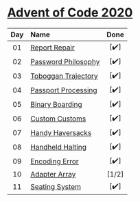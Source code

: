 [Advent of Code 2020](https://adventofcode.com)
========================

| Day | Name | Done |
|:---:|:---|:---:|
| 01 | [Report Repair][day01] | [:heavy_check_mark:] |
| 02 | [Password Philosophy][day02] | [:heavy_check_mark:] |
| 03 | [Toboggan Trajectory][day03] | [:heavy_check_mark:] |
| 04 | [Passport Processing][day04] | [:heavy_check_mark:] |
| 05 | [Binary Boarding][day05] | [:heavy_check_mark:] |
| 06 | [Custom Customs][day06] | [:heavy_check_mark:] |
| 07 | [Handy Haversacks][day07] | [:heavy_check_mark:] |
| 08 | [Handheld Halting][day08] | [:heavy_check_mark:] |
| 09 | [Encoding Error][day09] | [:heavy_check_mark:] |
| 10 | [Adapter Array][day10] | [1/2] |
| 11 | [Seating System][day11] | [:heavy_check_mark:] |

[day01]: https://adventofcode.com/2020/day/1
[day02]: https://adventofcode.com/2020/day/2
[day03]: https://adventofcode.com/2020/day/3
[day04]: https://adventofcode.com/2020/day/4
[day05]: https://adventofcode.com/2020/day/5
[day06]: https://adventofcode.com/2020/day/6
[day07]: https://adventofcode.com/2020/day/7
[day08]: https://adventofcode.com/2020/day/8
[day09]: https://adventofcode.com/2020/day/9
[day10]: https://adventofcode.com/2020/day/10
[day11]: https://adventofcode.com/2020/day/11
